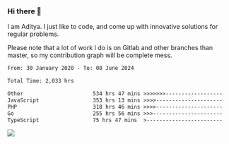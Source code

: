 ### Hi there 👋

I am Aditya. I just like to code, and come up with innovative solutions for regular problems.

Please note that a lot of work I do is on Gitlab and other branches than master, so my contribution graph will be complete mess.

<!--START_SECTION:waka-->

```txt
From: 30 January 2020 - To: 08 June 2024

Total Time: 2,033 hrs

Other                      534 hrs 47 mins >>>>>>>------------------   26.31 %
JavaScript                 353 hrs 13 mins >>>>---------------------   17.37 %
PHP                        318 hrs 46 mins >>>>---------------------   15.68 %
Go                         255 hrs 56 mins >>>----------------------   12.59 %
TypeScript                 75 hrs 47 mins  >------------------------   03.73 %
```

<!--END_SECTION:waka-->

![](https://komarev.com/ghpvc/?username=BrainBuzzer)

